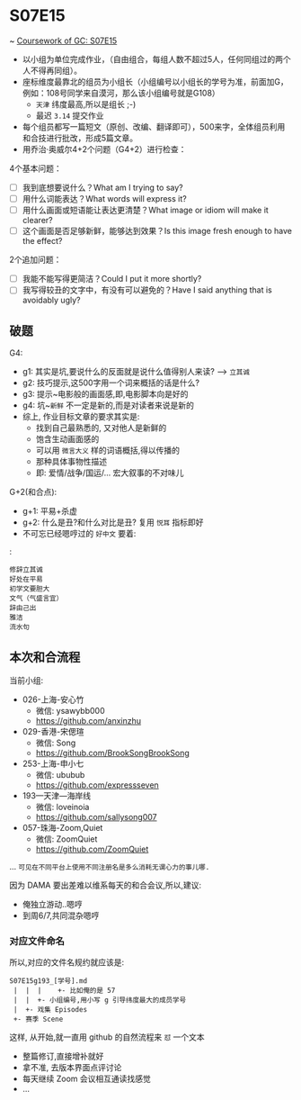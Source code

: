 # S07E15 
~ [Coursework of GC: S07E15](https://paper.dropbox.com/doc/print/MfSHGmyO8Na8cxI0ioIik?print=true)

- 以小组为单位完成作业，（自由组合，每组人数不超过5人，任何同组过的两个人不得再同组）。
- 座标维度最靠北的组员为小组长（小组编号以小组长的学号为准，前面加G，例如：108号同学来自漠河，那么该小组编号就是G108）
    + `天津` 纬度最高,所以是组长 ;-)
    + 最迟 `3.14` 提交作业
- 每个组员都写一篇短文（原创、改编、翻译即可），500来字，全体组员利用和合技进行批改，形成5篇文章。
- 用乔治·奥威尔4+2个问题（G4+2）进行检查：

4个基本问题：

- [ ] 我到底想要说什么？What am I trying to say?
- [ ] 用什么词能表达？What words will express it?
- [ ] 用什么画面或短语能让表达更清楚？What image or idiom will make it clearer?
- [ ] 这个画面是否足够新鲜，能够达到效果？Is this image fresh enough to have the effect?

2个追加问题：


- [ ] 我能不能写得更简洁？Could I put it more shortly?
- [ ] 我写得较丑的文字中，有没有可以避免的？Have I said anything that is avoidably ugly?

## 破题

G4:

- g1: 其实是坑,要说什么的反面就是说什么值得别人来读? --> `立其诚`
- g2: 技巧提示,这500字用一个词来概括的话是什么?
- g3: 提示~电影般的画面感,即,电影脚本向是好的
- g4: 坑~`新鲜` 不一定是新的,而是对读者来说是新的
- 综上, 作业目标文章的要求其实是:
    + 找到自己最熟悉的, 又对他人是新鲜的
    + 饱含生动画面感的
    + 可以用 `微言大义` 样的词语概括,得以传播的
    + 那种具体事物性描述
    + 即: 爱情/战争/国运/... 宏大叙事的不对味儿

G+2(和合点):

- g+1: 平易+杀虚
- g+2: 什么是丑?和什么对比是丑? 复用 `悦耳` 指标即好
- 不可忘已经嗯哼过的 `好中文` 要着:

:

    修辞立其诚
    好处在平易
    初学文要胆大
    文气（气盛言宜）
    辞由己出
    雅洁
    流水句


## 本次和合流程
当前小组:

+ 026-上海-安心竹 
    * 微信: ysawybb000
    * https://github.com/anxinzhu 
+ 029-香港-宋偲瑄
    * 微信: Song
    * https://github.com/BrookSongBrookSong 
+ 253-上海-申小七
    * 微信: ububub
    * https://github.com/expressseven 
+ 193—天津—海岸线
    * 微信: loveinoia
    * https://github.com/sallysong007 
+ 057-珠海-Zoom,Quiet
    * 微信: ZoomQuiet
    * https://github.com/ZoomQuiet 

... `可见在不同平台上使用不同注册名是多么消耗无谓心力的事儿哪.`


因为 DAMA 要出差难以维系每天的和合会议,所以,建议:

- 俺独立游动..嗯哼
- 到周6/7,共同混杂嗯哼


### 对应文件命名

所以,对应的文件名规约就应该是:

    S07E15g193_[学号].md
     |  |  |    +- 比如俺的是 57
     |  |  +- 小组编号,用小写 g 引导纬度最大的成员学号
     |  +- 戏集 Episodes
     +- 赛季 Scene

这样, 从开始,就一直用 github 的自然流程来 `怼` 一个文本

- 整篇修订,直接增补就好
- 拿不准, 去版本界面点评讨论
- 每天继续 Zoom 会议相互通读找感觉
- ...



